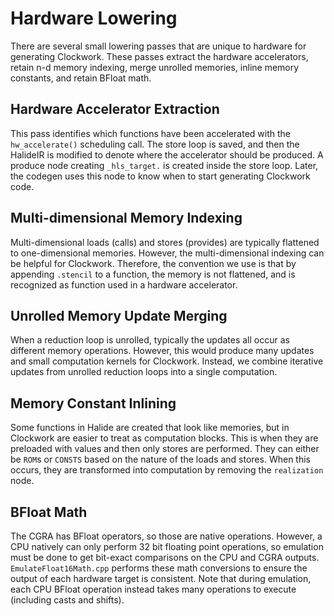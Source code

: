 # Hardware Lowering
There are several small lowering passes that are unique to hardware for generating
Clockwork. These passes extract the hardware accelerators, retain n-d memory indexing,
merge unrolled memories, inline memory constants, and retain BFloat math.

## Hardware Accelerator Extraction
This pass identifies which functions have been accelerated with the `hw_accelerate()` scheduling
call. The store loop is saved, and then the HalideIR is modified to denote where the accelerator
should be produced. A produce node creating `_hls_target.` is created inside the store loop.
Later, the codegen uses this node to know when to start generating Clockwork code.

## Multi-dimensional Memory Indexing
Multi-dimensional loads (calls) and stores (provides) are typically flattened to one-dimensional
memories. However, the multi-dimensional indexing can be helpful for Clockwork. Therefore,
the convention we use is that by appending `.stencil` to a function, the memory is not flattened,
and is recognized as function used in a hardware accelerator.

## Unrolled Memory Update Merging
When a reduction loop is unrolled, typically the updates all occur as different memory
operations. However, this would produce many updates and small computation kernels for
Clockwork. Instead, we combine iterative updates from unrolled reduction loops into a single
computation.

## Memory Constant Inlining
Some functions in Halide are created that look like memories, but in Clockwork are easier to
treat as computation blocks. This is when they are preloaded with values and then only stores
are performed. They can either be `ROM`s or `CONSTS` based on the nature of the loads and stores.
When this occurs, they are transformed into computation by removing the `realization` node.

## BFloat Math
The CGRA has BFloat operators, so those are native operations. However, a CPU natively can only
perform 32 bit floating point operations, so emulation must be done to get bit-exact comparisons
on the CPU and CGRA outputs. `EmulateFloat16Math.cpp` performs these math conversions to
ensure the output of each hardware target is consistent. Note that during emulation, each CPU
BFloat operation instead takes many operations to execute (including casts and shifts).

